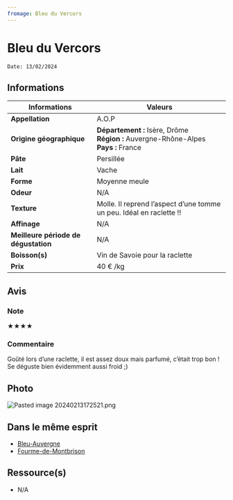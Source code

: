 ```yaml
---
fromage: Bleu du Vercors
---
```

# Bleu du Vercors
```
Date: 13/02/2024
```
## Informations

| Informations | Valeurs |
| ---- | ---- |
| **Appellation** | A.O.P |
| **Origine géographique** | **Département :** Isère, Drôme<br>**Région :** Auvergne-Rhône-Alpes<br>**Pays :** France  |
| **Pâte** | Persillée |
| **Lait** | Vache |
| **Forme** | Moyenne meule |
| **Odeur** | N/A |
| **Texture** | Molle. Il reprend l’aspect d’une tomme un peu. Idéal en raclette !! |
| **Affinage** | N/A |
| **Meilleure période de dégustation** | N/A |
| **Boisson(s)** | Vin de Savoie pour la raclette |
| **Prix** | 40 € /kg |

## Avis
### Note
★★★★
### Commentaire
Goûté lors d’une raclette, il est assez doux mais parfumé, c’était trop bon ! Se déguste bien évidemment aussi froid ;) 

## Photo
![Pasted image 20240213172521.png](./M%C3%A9dias/Pasted%20image%2020240213172521.png)

## Dans le même esprit
* [Bleu-Auvergne](./Bleu-Auvergne.md)
* [Fourme-de-Montbrison](./Fourme-de-Montbrison.md)

## Ressource(s)
* N/A